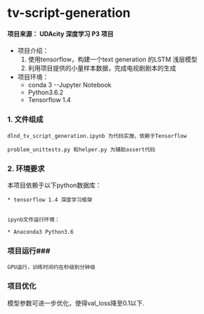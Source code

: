 # tv-script-generation

#### 项目来源： UDAcity 深度学习 P3 项目 ####

- 项目介绍：
  1. 使用tensorflow，构建一个text generation 的LSTM 浅层模型
  2. 利用项目提供的小量样本数据，完成电视剧剧本的生成
- 项目环境：
  - conda 3 --Jupyter Notebook
  - Python3.6.2
  - Tensorflow 1.4
  
### 1. 文件组成 ###

    dlnd_tv_script_generation.ipynb 为代码实施，依赖于Tensorflow
	
  	problem_unittests.py 和helper.py 为辅助assert代码


### 2. 环境要求 ###
   本项目依赖于以下python数据库：

    
    * tensorflow 1.4 深度学习框架
       
   
	ipynb文件运行环境：

    * Anaconda3 Python3.6
    
       
### 项目运行###
    
    GPU运行，训练时间约在秒级到分钟级
    
### 项目优化 ###
  
  模型参数可进一步优化，使得val_loss降至0.1以下.
